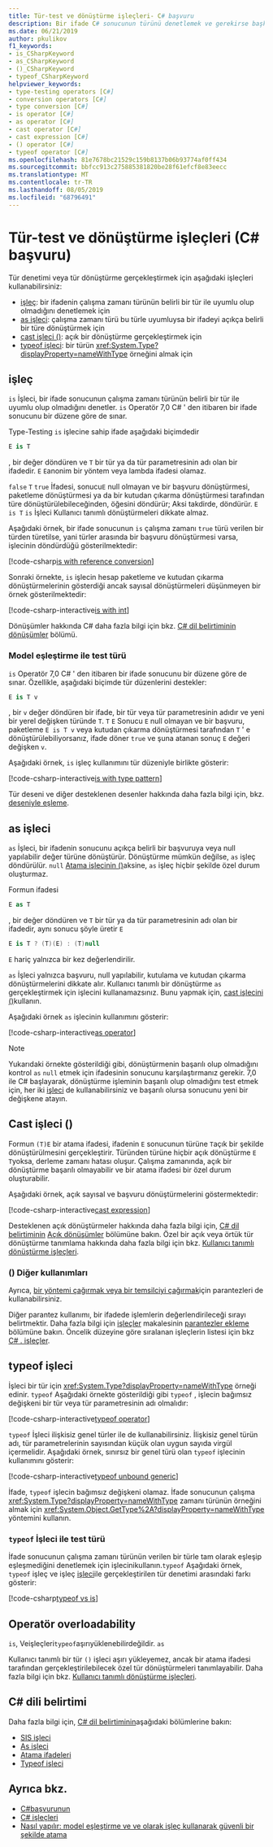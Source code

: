 ```yaml
---
title: Tür-test ve dönüştürme işleçleri- C# başvuru
description: Bir ifade C# sonucunun türünü denetlemek ve gerekirse başka bir türe dönüştürmek için kullanabileceğiniz işleçler hakkında bilgi edinin.
ms.date: 06/21/2019
author: pkulikov
f1_keywords:
- is_CSharpKeyword
- as_CSharpKeyword
- ()_CSharpKeyword
- typeof_CSharpKeyword
helpviewer_keywords:
- type-testing operators [C#]
- conversion operators [C#]
- type conversion [C#]
- is operator [C#]
- as operator [C#]
- cast operator [C#]
- cast expression [C#]
- () operator [C#]
- typeof operator [C#]
ms.openlocfilehash: 81e7678bc21529c159b8137b06b93774af0ff434
ms.sourcegitcommit: bbfcc913c275885381820be28f61efcf8e83eecc
ms.translationtype: MT
ms.contentlocale: tr-TR
ms.lasthandoff: 08/05/2019
ms.locfileid: "68796491"
---
```

# <a name="type-testing-and-conversion-operators-c-reference"></a>Tür-test ve dönüştürme işleçleri (C# başvuru)

Tür denetimi veya tür dönüştürme gerçekleştirmek için aşağıdaki işleçleri kullanabilirsiniz:

- [işleç](#is-operator): bir ifadenin çalışma zamanı türünün belirli bir tür ile uyumlu olup olmadığını denetlemek için
- [as işleci](#as-operator): çalışma zamanı türü bu türle uyumluysa bir ifadeyi açıkça belirli bir türe dönüştürmek için
- [cast işleci ()](#cast-operator-): açık bir dönüştürme gerçekleştirmek için
- [typeof işleci](#typeof-operator): bir türün <xref:System.Type?displayProperty=nameWithType> örneğini almak için

## <a name="is-operator"></a>işleç

`is` İşleci, bir ifade sonucunun çalışma zamanı türünün belirli bir tür ile uyumlu olup olmadığını denetler. `is` Operatör 7,0 C# ' den itibaren bir ifade sonucunu bir düzene göre de sınar.

Type-Testing `is` işlecine sahip ifade aşağıdaki biçimdedir

```csharp
E is T
```

, bir değer döndüren ve `T` bir tür ya da tür parametresinin adı olan bir ifadedir. `E` `E`anonim bir yöntem veya lambda ifadesi olamaz.

`false` `T` `true` İfadesi, sonucu`E` null olmayan ve bir başvuru dönüştürmesi, paketleme dönüştürmesi ya da bir kutudan çıkarma dönüştürmesi tarafından türe dönüştürülebileceğinden, öğesini döndürür; Aksi takdirde, döndürür. `E is T` `is` İşleci Kullanıcı tanımlı dönüştürmeleri dikkate almaz.

Aşağıdaki örnek, bir ifade sonucunun `is` çalışma zamanı `true` türü verilen bir türden türetilse, yani türler arasında bir başvuru dönüştürmesi varsa, işlecinin döndürdüğü gösterilmektedir:

[!code-csharp[is with reference conversion](~/samples/csharp/language-reference/operators/TypeTestingAndConversionOperators.cs#IsWithReferenceConversion)]

Sonraki örnekte, `is` işlecin hesap paketleme ve kutudan çıkarma dönüştürmelerinin gösterdiği ancak sayısal dönüştürmeleri düşünmeyen bir örnek gösterilmektedir:

[!code-csharp-interactive[is with int](~/samples/csharp/language-reference/operators/TypeTestingAndConversionOperators.cs#IsWithInt)]

Dönüşümler hakkında C# daha fazla bilgi için bkz. [ C# dil belirtiminin](~/_csharplang/spec/introduction.md) [dönüşümler](~/_csharplang/spec/conversions.md) bölümü.

### <a name="type-testing-with-pattern-matching"></a>Model eşleştirme ile test türü

`is` Operatör 7,0 C# ' den itibaren bir ifade sonucunu bir düzene göre de sınar. Özellikle, aşağıdaki biçimde tür düzenlerini destekler:

```csharp
E is T v
```

, bir `v` değer döndüren bir ifade, bir tür veya tür parametresinin adıdır ve yeni bir yerel değişken türünde `T`. `T` `E` Sonucu `E` null olmayan ve bir başvuru, paketleme `E is T v` veya kutudan çıkarma dönüştürmesi tarafından `T` ' e dönüştürülebiliyorsanız, ifade döner `true` ve şuna atanan sonuç `E` değeri değişken `v`.

Aşağıdaki örnek, `is` işleç kullanımını tür düzeniyle birlikte gösterir:

[!code-csharp-interactive[is with type pattern](~/samples/csharp/language-reference/operators/TypeTestingAndConversionOperators.cs#IsTypePattern)]

Tür deseni ve diğer desteklenen desenler hakkında daha fazla bilgi için, bkz. [deseniyle eşleme](../keywords/is.md#pattern-matching-with-is).

## <a name="as-operator"></a>as işleci

`as` İşleci, bir ifadenin sonucunu açıkça belirli bir başvuruya veya null yapılabilir değer türüne dönüştürür. Dönüştürme mümkün değilse, `as` işleç döndürülür. `null` [Atama işlecinin ()](#cast-operator-)aksine, `as` işleç hiçbir şekilde özel durum oluşturmaz.

Formun ifadesi

```csharp
E as T
```

, bir değer döndüren ve `T` bir tür ya da tür parametresinin adı olan bir ifadedir, aynı sonucu şöyle üretir `E`

```csharp
E is T ? (T)(E) : (T)null
```

`E` hariç yalnızca bir kez değerlendirilir.

`as` İşleci yalnızca başvuru, null yapılabilir, kutulama ve kutudan çıkarma dönüştürmelerini dikkate alır. Kullanıcı tanımlı bir dönüştürme `as` gerçekleştirmek için işlecini kullanamazsınız. Bunu yapmak için, [cast işlecini ()](#cast-operator-)kullanın.

Aşağıdaki örnek `as` işlecinin kullanımını gösterir:

[!code-csharp-interactive[as operator](~/samples/csharp/language-reference/operators/TypeTestingAndConversionOperators.cs#AsOperator)]

> [!NOTE]
> Yukarıdaki örnekte gösterildiği gibi, dönüştürmenin başarılı olup olmadığını kontrol `as` `null` etmek için ifadesinin sonucunu karşılaştırmanız gerekir. 7,0 ile C# başlayarak, dönüştürme işleminin başarılı olup olmadığını test etmek için, her iki [işleci](#type-testing-with-pattern-matching) de kullanabilirsiniz ve başarılı olursa sonucunu yeni bir değişkene atayın.

## <a name="cast-operator-"></a>Cast işleci ()

Formun `(T)E` bir atama ifadesi, ifadenin `E` sonucunun türüne `T`açık bir şekilde dönüştürülmesini gerçekleştirir. Türünden türüne hiçbir açık dönüştürme `E` `T`yoksa, derleme zamanı hatası oluşur. Çalışma zamanında, açık bir dönüştürme başarılı olmayabilir ve bir atama ifadesi bir özel durum oluşturabilir.

Aşağıdaki örnek, açık sayısal ve başvuru dönüştürmelerini göstermektedir:

[!code-csharp-interactive[cast expression](~/samples/csharp/language-reference/operators/TypeTestingAndConversionOperators.cs#Cast)]

Desteklenen açık dönüştürmeler hakkında daha fazla bilgi için, [ C# dil belirtiminin](~/_csharplang/spec/introduction.md) [Açık dönüşümler](~/_csharplang/spec/conversions.md#explicit-conversions) bölümüne bakın. Özel bir açık veya örtük tür dönüştürme tanımlama hakkında daha fazla bilgi için bkz. [Kullanıcı tanımlı dönüştürme işleçleri](user-defined-conversion-operators.md).

### <a name="other-usages-of-"></a>() Diğer kullanımları

Ayrıca, [bir yöntemi çağırmak veya bir temsilciyi çağırmak](member-access-operators.md#invocation-operator-)için parantezleri de kullanabilirsiniz.

Diğer parantez kullanımı, bir ifadede işlemlerin değerlendirileceği sırayı belirtmektir. Daha fazla bilgi için [işleçler](../../programming-guide/statements-expressions-operators/operators.md) makalesinin [parantezler ekleme](../../programming-guide/statements-expressions-operators/operators.md#adding-parentheses) bölümüne bakın. Öncelik düzeyine göre sıralanan işleçlerin listesi için bkz [ C# . işleçler](index.md).

## <a name="typeof-operator"></a>typeof işleci

İşleci bir tür için <xref:System.Type?displayProperty=nameWithType> örneği edinir. `typeof` Aşağıdaki örnekte gösterildiği gibi `typeof` , işlecin bağımsız değişkeni bir tür veya tür parametresinin adı olmalıdır:

[!code-csharp-interactive[typeof operator](~/samples/csharp/language-reference/operators/TypeTestingAndConversionOperators.cs#TypeOf)]

`typeof` İşleci ilişkisiz genel türler ile de kullanabilirsiniz. İlişkisiz genel türün adı, tür parametrelerinin sayısından küçük olan uygun sayıda virgül içermelidir. Aşağıdaki örnek, sınırsız bir genel türü olan `typeof` işlecinin kullanımını gösterir:

[!code-csharp-interactive[typeof unbound generic](~/samples/csharp/language-reference/operators/TypeTestingAndConversionOperators.cs#TypeOfUnboundGeneric)]

İfade, `typeof` işlecin bağımsız değişkeni olamaz. İfade sonucunun çalışma <xref:System.Type?displayProperty=nameWithType> zamanı türünün örneğini almak için <xref:System.Object.GetType%2A?displayProperty=nameWithType> yöntemini kullanın.

### <a name="type-testing-with-the-typeof-operator"></a>`typeof` İşleci ile test türü

İfade sonucunun çalışma zamanı türünün verilen bir türle tam olarak eşleşip eşleşmediğini denetlemek için işlecinikullanın.`typeof` Aşağıdaki örnek, `typeof` işleç ve işleç [işleci](#is-operator)ile gerçekleştirilen tür denetimi arasındaki farkı gösterir:

[!code-csharp[typeof vs is](~/samples/csharp/language-reference/operators/TypeTestingAndConversionOperators.cs#TypeCheckWithTypeOf)]

## <a name="operator-overloadability"></a>Operatör overloadability

`is`, Veişleçleri`typeof`aşırıyüklenebilirdeğildir. `as`

Kullanıcı tanımlı bir tür `()` işleci aşırı yükleyemez, ancak bir atama ifadesi tarafından gerçekleştirilebilecek özel tür dönüştürmeleri tanımlayabilir. Daha fazla bilgi için bkz. [Kullanıcı tanımlı dönüştürme işleçleri](user-defined-conversion-operators.md).

## <a name="c-language-specification"></a>C# dili belirtimi

Daha fazla bilgi için, [ C# dil belirtiminin](~/_csharplang/spec/introduction.md)aşağıdaki bölümlerine bakın:

- [SIS işleci](~/_csharplang/spec/expressions.md#the-is-operator)
- [As işleci](~/_csharplang/spec/expressions.md#the-as-operator)
- [Atama ifadeleri](~/_csharplang/spec/expressions.md#cast-expressions)
- [Typeof işleci](~/_csharplang/spec/expressions.md#the-typeof-operator)

## <a name="see-also"></a>Ayrıca bkz.

- [C#başvurunun](../index.md)
- [C# işleçleri](index.md)
- [Nasıl yapılır: model eşleştirme ve ve olarak işleç kullanarak güvenli bir şekilde atama](../../how-to/safely-cast-using-pattern-matching-is-and-as-operators.md)
